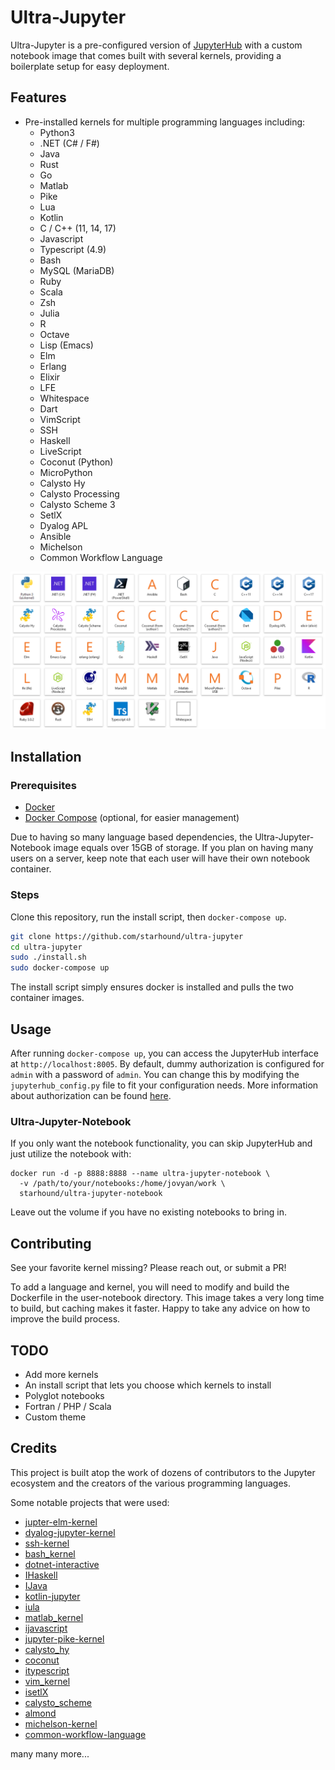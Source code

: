 # Ultra-Jupyter

Ultra-Jupyter is a pre-configured version of [JupyterHub](https://jupyter.org/hub) with a custom notebook image that comes built with several kernels, providing a boilerplate setup for easy deployment.

## Features
- Pre-installed kernels for multiple programming languages including:
  - Python3
  - .NET (C# / F#)
  - Java
  - Rust
  - Go
  - Matlab
  - Pike 
  - Lua
  - Kotlin
  - C / C++ (11, 14, 17)
  - Javascript
  - Typescript (4.9)
  - Bash
  - MySQL (MariaDB)
  - Ruby
  - Scala
  - Zsh
  - Julia
  - R
  - Octave
  - Lisp (Emacs)
  - Elm
  - Erlang
  - Elixir
  - LFE
  - Whitespace
  - Dart
  - VimScript
  - SSH
  - Haskell
  - LiveScript
  - Coconut (Python)
  - MicroPython
  - Calysto Hy
  - Calysto Processing
  - Calysto Scheme 3
  - SetlX
  - Dyalog APL
  - Ansible 
  - Michelson
  - Common Workflow Language

![kernels](kernels.png)

## Installation

### Prerequisites

- [Docker](https://www.docker.com/)
- [Docker Compose](https://docs.docker.com/compose/) (optional, for easier management)

Due to having so many language based dependencies, the Ultra-Jupyter-Notebook image equals over 15GB of storage. If you 
plan on having many users on a server, keep note that each user will have
their own notebook container. 

### Steps

Clone this repository, run the install script, then `docker-compose up`.

```bash
git clone https://github.com/starhound/ultra-jupyter
cd ultra-jupyter
sudo ./install.sh
sudo docker-compose up
```
The install script simply ensures docker is installed and pulls the two container images. 

## Usage

After running `docker-compose up`, you can access the JupyterHub interface at `http://localhost:8005`. By default, dummy authorization is configured for `admin` with a password of `admin`. You can change this by modifying the `jupyterhub_config.py` file to fit your configuration needs. More
information about authorization can be found [here](https://jupyterhub.readthedocs.io/en/stable/reference/authenticators.html).

### Ultra-Jupyter-Notebook

If you only want the notebook functionality, you can skip JupyterHub and 
just utilize the notebook with: 

```
docker run -d -p 8888:8888 --name ultra-jupyter-notebook \
  -v /path/to/your/notebooks:/home/jovyan/work \
  starhound/ultra-jupyter-notebook
```

Leave out the volume if you have no existing notebooks to bring in.

## Contributing 

See your favorite kernel missing? Please reach out, or submit a PR!

To add a language and kernel, you will need to modify and build the Dockerfile in the user-notebook directory. This image takes a very long time to build, but caching makes it faster. Happy to take any advice on how to improve the build process.

## TODO 

- Add more kernels
- An install script that lets you choose which kernels to install
- Polyglot notebooks
- Fortran / PHP / Scala
- Custom theme

## Credits

This project is built atop the work of dozens of contributors to the Jupyter ecosystem and the creators of the various programming languages.

Some notable projects that were used:
- [jupter-elm-kernel](https://github.com/abingham/jupyter-elm-kernel)
- [dyalog-jupyter-kernel](https://github.com/Dyalog/dyalog-jupyter-kernel)
- [ssh-kernel](https://github.com/NII-cloud-operation/sshkernel)
- [bash_kernel](https://github.com/takluyver/bash_kernel)
- [dotnet-interactive](https://github.com/dotnet/interactive/)
- [IHaskell](https://github.com/IHaskell/IHaskell)
- [IJava](https://github.com/SpencerPark/IJava)
- [kotlin-jupyter](https://github.com/Kotlin/kotlin-jupyter)
- [iula](https://github.com/guysv/ilua)
- [matlab_kernel](https://github.com/calysto/matlab_kernel)
- [ijavascript](https://github.com/n-riesco/ijavascript)
- [jupyter-pike-kernel](https://github.com/kevinior/jupyter-pike-kernel)
- [calysto_hy](https://github.com/Calysto/calysto_hy)
- [coconut](http://coconut-lang.org/)
- [itypescript](https://github.com/winnekes/itypescript)
- [vim_kernel](https://github.com/mattn/vim_kernel)
- [isetlX](https://github.com/1b15/iSetlX)
- [calysto_scheme](https://github.com/Calysto/calysto_scheme)
- [almond](https://github.com/almond-sh/almond)
- [michelson-kernel](https://github.com/baking-bad/michelson-kernel)
- [common-workflow-language](https://github.com/giannisdoukas/CWLJNIKernel)

many many more...